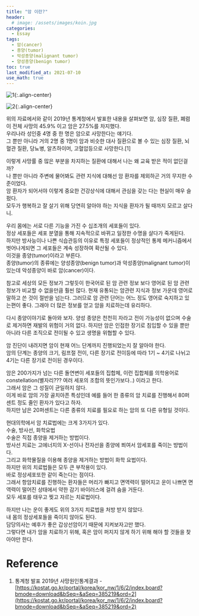 ```yaml
---
title: "암 이란?" 
header:
  # image: /assets/images/koin.jpg
categories:
  - Essay
tags:
  - 암(cancer)
  - 종양(tumor)
  - 악성종양(malignant tumor)
  - 양성종양(benign tumor)
toc: true
last_modified_at: 2021-07-10
use_math: true
---
```


![1](https://user-images.githubusercontent.com/60498900/125403453-7df81a80-e3f0-11eb-9ad3-fcc6ab326146.PNG){:.align-center}

![2](https://user-images.githubusercontent.com/60498900/125403473-86505580-e3f0-11eb-89ed-5004a7848285.PNG){:.align-center}

위의 자료에서와 같이 2019년 통계청에서 발표한 내용을 살펴보면 암, 심장 질환, 폐렴이 전체 사망의 45.9% 이고 암은 27.5%를 차지했다.  
우리나라 성인중 4명 중 한 명은 암으로 사망한다는 얘기다.  
그 뿐만 아니라  거의 2명 중 1명이 암과 비슷한 대사 질환으로 볼 수 있는 심장 질환, 뇌혈관 질환, 당뇨병, 알츠하이머, 고혈압등으로 사망한다.[1]

이렇게 사망률 중 많은 부분을 차지하는 질환에 대해서 나는 왜 교육 받은 적이 없던걸까?  
나 뿐만 아니라 주변에 물어봐도 관련 지식에 대해선 암 환자를 제외하곤 거의 무지한 수준이었다.  
암 환자가 되어서야 이렇게 중요한 건강상식에 대해서 관심을 갖는 다는 현실이 매우 슬펐다.  
모두가 행복하고 잘 살기 위해 당연히 알아야 하는 지식을 환자가 될 때까지 모르고 살다니.  

우리 몸에는 서로 다른 기능을 가진 수 십조개의 세포들이 있다.   
정상 세포들은 세포 분열을 통해 지속적으로 바뀌고 일정한 수명을 살다가 죽게된다.  
하지만 방사능이나 나쁜 식습관등의 이유로 특정 세포들이 정상적인 통제 메커니즘에서 벗어나게되면 그 세포들은 계속 성장하여 확산될 수 있다.  
이것을 종양(tumor)이라고 부른다.  
종양(tumor)의 종류에는 양성종양(benign tumor)과 악성종양(malignant tumor)이 있는데 악성종양이 바로 암(cancer)이다.  

참고로 세상의 모든 정보가 그렇듯이 한국어로 된 암 관련 정보 보다 영어로 된 암 관련 정보가 비교할 수 없을만큼 훨씬 많다.   현재 유통되는 암관련 지식과 정보 가운데 영어로 말하고 쓴 것이 절반을 넘는다. 그러므로 암 관련 단어는 어느 정도 영어로 숙지하고 있는편이 좋다. 그래야 더 많은 정보를 얻고 암을 치료하는데 유리하다.  

 다시 종양이야기로 돌아와 보자. 양성 종양은 천천히 자라고 전이 가능성이 없으며 수술로 제거하면 재발의 위험이 거의 없다. 하지만 암은 인접한 장기로 침입할 수 있을 뿐만 아니라 다른 조직으로 전이될 수 있고 생명을 위협할 수 있다.  

암 진단이 내려지면 암이 현재 어느 단계까지 진행되었는지 잘 알아야 한다.  
암의 단계는 종양의 크기, 림프절 전이, 다른 장기로 전이등에 따라 1기 ~ 4기로 나뉘고 4기는 다른 장기로 전이된 경우이다.  

암은 200가지가 넘는 다른 돌연변이 세포들의 집합체, 이런 집합체를 의학용어로 constellation(별자리??? 여러 세포의 조합의 뜻인가보다..) 이라고 한다.  
그래서 암은 그 성질이 균일하지 않다.  
이게 바로 암의 가장 골치아픈 특성인데 예를 들어 한 종류의 암 치료를 진행해서 80퍼센트 정도 줄인 환자가 있다고 하자.  
하지만 남은 20퍼센트는 다른 종류의 치료를 필요로 하는 암의 또 다른 유형일 것이다.  

현대의학에서 암 치료법에는 크게 3가지가 있다.  
수술, 방사선, 화학요법  
수술은 직접 종양을 제거하는 방법이다.  
방사선 치료는 고에너지의 X-선이나 전자선을 종양에 쬐여서 암세포를 죽이는 방법이다.  
그리고 화학물질을 이용해 종양을 제거하는 방법이 화학 요법이다.  
하지만 위의 치료법들은 모두 큰 부작용이 있다.  
바로 정상세포또한 같이 죽는다는 점이다.  
그래서 항암치료를 진행하는 환자들은 머리가 빠지고 면역력이 떨어지고 운이 나쁘면 면역력이 떨어진 상태에서 약한 감기 바이러스에 걸려 숨을 거둔다.  
모두 세포를 태우고 찢고 자르는 치료법이다.  

하지만 나는 운이 좋게도 위의 3가지 치료법을 처방 받지 않았다.  
내 몸의 정상세포들을 죽이지 않아도 된다.  
담당의사는 예후가 좋은 갑상선암이기 때문에 지켜보자고만 했다.  
그렇다면 내가 암을 치료하기 위해, 혹은 암이 퍼지지 않게 하기 위해 해야 할 것들을 찾아야만 한다.  

# Reference   
1. 통계청 발표 2019년 사망원인통계결과 - [https://kostat.go.kr/portal/korea/kor_nw/1/6/2/index.board?bmode=download&bSeq=&aSeq=385219&ord=2](https://kostat.go.kr/portal/korea/kor_nw/1/6/2/index.board?bmode=download&bSeq=&aSeq=385219&ord=2)   